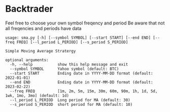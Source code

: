 # Backtrader

Feel free to choose your own symbol freqency and period
Be aware that not all freqencies and periods have data

```text
usage: sma.py [-h] [--symbol SYMBOL] [--start START] [--end END] [--freq FREQ] [--l_period L_PERIOD] [--s_period S_PERIOD]

Simple Moving Average Stratergy

optional arguments:
  -h, --help           show this help message and exit
  --symbol SYMBOL      Yahoo symbol (default: BTC)
  --start START        Ending date in YYYY-MM-DD format (default: 2022-01-01)
  --end END            Ending date in YYYY-MM-DD format (default: 2023-02-22)
  --freq FREQ          [1m, 2m, 5m, 15m, 30m, 60m, 90m, 1h, 1d, 5d, 1wk, 1mo, 3mo] (default: 1d)
  --l_period L_PERIOD  Long period for MA (default: 30)
  --s_period S_PERIOD  short period for MA (default: 10)
```


